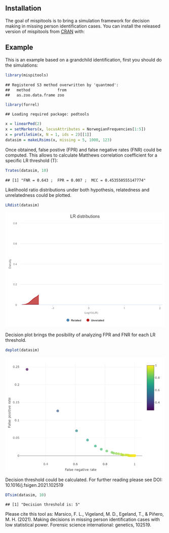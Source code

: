 ## Installation

The goal of mispitools is to bring a simulation framework for decision
making in missing person identification cases. You can install the
released version of mispitools from [CRAN](https://CRAN.R-project.org)
with:

## Example

This is an example based on a grandchild identification, first you
should do the simulations:

``` r
library(mispitools)
```

    ## Registered S3 method overwritten by 'quantmod':
    ##   method            from
    ##   as.zoo.data.frame zoo

``` r
library(forrel)
```

    ## Loading required package: pedtools

``` r
x = linearPed(2)
x = setMarkers(x, locusAttributes = NorwegianFrequencies[1:5])
x = profileSim(x, N = 1, ids = 2)[[1]]
datasim = makeLRsims(x, missing = 5, 1000, 123)
```

Once obtained, false postive (FPR) and false negative rates (FNR) could
be computed. This allows to calculate Matthews correlation coefficient
for a specific LR threshold (T):

``` r
Trates(datasim, 10)
```

    ## [1] "FNR = 0.643 ;  FPR = 0.007 ;  MCC = 0.453550555147774"

Likelihoold ratio distributions under both hypothesis, relatedness and
unrelatedness could be plotted.

``` r
LRdist(datasim)
```

![](README_files/figure-markdown_github/LRdist-1.png)

Decision plot brings the posibility of analyzing FPR and FNR for each LR
threshold.

``` r
deplot(datasim)
```

![](README_files/figure-markdown_github/deplot-1.png)

Decision threshold could be calculated. For further reading please see
DOI: 10.1016/j.fsigen.2021.102519

``` r
DTsim(datasim, 10)
```

    ## [1] "Decision threshold is: 5"

Please cite this tool as: Marsico, F. L., Vigeland, M. D., Egeland, T.,
& Piñero, M. H. (2021). Making decisions in missing person
identification cases with low statistical power. Forensic science
international: genetics, 102519.
